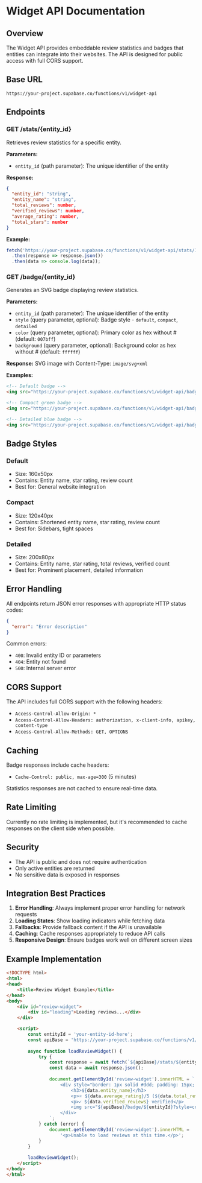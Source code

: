 # Widget API Documentation

## Overview

The Widget API provides embeddable review statistics and badges that entities can integrate into their websites. The API is designed for public access with full CORS support.

## Base URL

```
https://your-project.supabase.co/functions/v1/widget-api
```

## Endpoints

### GET /stats/{entity_id}

Retrieves review statistics for a specific entity.

**Parameters:**
- `entity_id` (path parameter): The unique identifier of the entity

**Response:**
```json
{
  "entity_id": "string",
  "entity_name": "string",
  "total_reviews": number,
  "verified_reviews": number,
  "average_rating": number,
  "total_stars": number
}
```

**Example:**
```javascript
fetch('https://your-project.supabase.co/functions/v1/widget-api/stats/123e4567-e89b-12d3-a456-426614174000')
  .then(response => response.json())
  .then(data => console.log(data));
```

### GET /badge/{entity_id}

Generates an SVG badge displaying review statistics.

**Parameters:**
- `entity_id` (path parameter): The unique identifier of the entity
- `style` (query parameter, optional): Badge style - `default`, `compact`, `detailed`
- `color` (query parameter, optional): Primary color as hex without # (default: `007bff`)
- `background` (query parameter, optional): Background color as hex without # (default: `ffffff`)

**Response:**
SVG image with Content-Type: `image/svg+xml`

**Examples:**
```html
<!-- Default badge -->
<img src="https://your-project.supabase.co/functions/v1/widget-api/badge/123e4567-e89b-12d3-a456-426614174000" alt="Reviews Badge" />

<!-- Compact green badge -->
<img src="https://your-project.supabase.co/functions/v1/widget-api/badge/123e4567-e89b-12d3-a456-426614174000?style=compact&color=28a745" alt="Reviews Badge" />

<!-- Detailed blue badge -->
<img src="https://your-project.supabase.co/functions/v1/widget-api/badge/123e4567-e89b-12d3-a456-426614174000?style=detailed&color=007bff&background=f8f9fa" alt="Reviews Badge" />
```

## Badge Styles

### Default
- Size: 160x50px
- Contains: Entity name, star rating, review count
- Best for: General website integration

### Compact  
- Size: 120x40px
- Contains: Shortened entity name, star rating, review count
- Best for: Sidebars, tight spaces

### Detailed
- Size: 200x80px
- Contains: Entity name, star rating, total reviews, verified count
- Best for: Prominent placement, detailed information

## Error Handling

All endpoints return JSON error responses with appropriate HTTP status codes:

```json
{
  "error": "Error description"
}
```

Common errors:
- `400`: Invalid entity ID or parameters
- `404`: Entity not found
- `500`: Internal server error

## CORS Support

The API includes full CORS support with the following headers:
- `Access-Control-Allow-Origin: *`
- `Access-Control-Allow-Headers: authorization, x-client-info, apikey, content-type`
- `Access-Control-Allow-Methods: GET, OPTIONS`

## Caching

Badge responses include cache headers:
- `Cache-Control: public, max-age=300` (5 minutes)

Statistics responses are not cached to ensure real-time data.

## Rate Limiting

Currently no rate limiting is implemented, but it's recommended to cache responses on the client side when possible.

## Security

- The API is public and does not require authentication
- Only active entities are returned
- No sensitive data is exposed in responses

## Integration Best Practices

1. **Error Handling**: Always implement proper error handling for network requests
2. **Loading States**: Show loading indicators while fetching data
3. **Fallbacks**: Provide fallback content if the API is unavailable
4. **Caching**: Cache responses appropriately to reduce API calls
5. **Responsive Design**: Ensure badges work well on different screen sizes

## Example Implementation

```html
<!DOCTYPE html>
<html>
<head>
    <title>Review Widget Example</title>
</head>
<body>
    <div id="review-widget">
        <div id="loading">Loading reviews...</div>
    </div>

    <script>
        const entityId = 'your-entity-id-here';
        const apiBase = 'https://your-project.supabase.co/functions/v1/widget-api';
        
        async function loadReviewWidget() {
            try {
                const response = await fetch(`${apiBase}/stats/${entityId}`);
                const data = await response.json();
                
                document.getElementById('review-widget').innerHTML = `
                    <div style="border: 1px solid #ddd; padding: 15px; border-radius: 8px;">
                        <h3>${data.entity_name}</h3>
                        <p>⭐ ${data.average_rating}/5 (${data.total_reviews} reviews)</p>
                        <p>✓ ${data.verified_reviews} verified</p>
                        <img src="${apiBase}/badge/${entityId}?style=compact" alt="Badge" />
                    </div>
                `;
            } catch (error) {
                document.getElementById('review-widget').innerHTML = 
                    '<p>Unable to load reviews at this time.</p>';
            }
        }
        
        loadReviewWidget();
    </script>
</body>
</html>
```